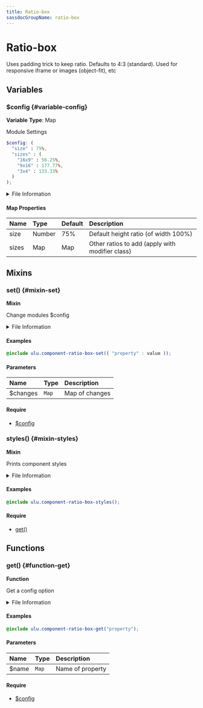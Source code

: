 ```yaml
---
title: Ratio-box
sassdocGroupName: ratio-box
---
```



# Ratio-box

<div class="type-large">

Uses padding trick to keep ratio. Defaults to 4:3 (standard). Used for responsive iframe or images (object-fit), etc

</div>



## Variables




<div class="sassdoc-item-header">

###  $config {#variable-config}

  <div class="sassdoc-item-header__labels">
    <span class="tag tag--primary"><strong>Variable</strong></span> <span class="tag"><strong>Type</strong>: Map</span>
  </div>

</div>

  

Module Settings
    
    

``` scss
$config: (
  "size" : 75%,
  "sizes" : (
    "16x9" : 56.25%,
    "9x16" : 177.77%,
    "3x4" : 133.33%
  )
);
```
  


<details>
  <summary>File Information</summary>
  
- **File:** _ratio-box.scss
- **Group:** ratio-box
- **Type:** variable
- **Lines (comments):** 9-12
- **Lines (code):** 14-21

</details>

    

#### Map Properties


|Name|Type|Default|Description|
|:--|:--|:--|:--|
|size|Number|75%|Default height ratio (of width 100%)|
|sizes|Map|Map|Other ratios to add (apply with modifier class)|

    
  

## Mixins




<div class="sassdoc-item-header">

###  set() {#mixin-set}

  <div class="sassdoc-item-header__labels">
    <span class="tag tag--primary"><strong>Mixin</strong></span>
  </div>

</div>

  

Change modules $config
    
    


<details>
  <summary>File Information</summary>
  
- **File:** _ratio-box.scss
- **Group:** ratio-box
- **Type:** mixin
- **Lines (comments):** 23-26
- **Lines (code):** 28-30

</details>

    

#### Examples

      


``` scss
@include ulu.component-ratio-box-set(( "property" : value ));
```
  

      

#### Parameters


|Name|Type|Description|
|:--|:--|:--|
|$changes|`Map`|Map of changes|

    

#### Require

- [$config](/sass/components/accordion/#variable-config)
  


<div class="sassdoc-item-header">

###  styles() {#mixin-styles}

  <div class="sassdoc-item-header__labels">
    <span class="tag tag--primary"><strong>Mixin</strong></span>
  </div>

</div>

  

Prints component styles
    
    


<details>
  <summary>File Information</summary>
  
- **File:** _ratio-box.scss
- **Group:** ratio-box
- **Type:** mixin
- **Lines (comments):** 41-43
- **Lines (code):** 45-64

</details>

    

#### Examples

      


``` scss
@include ulu.component-ratio-box-styles();
```
  



      

#### Require

- [get()](/sass/components/accordion/#function-get)
  
  

## Functions




<div class="sassdoc-item-header">

###  get() {#function-get}

  <div class="sassdoc-item-header__labels">
    <span class="tag tag--primary"><strong>Function</strong></span>
  </div>

</div>

  

Get a config option
    
    


<details>
  <summary>File Information</summary>
  
- **File:** _ratio-box.scss
- **Group:** ratio-box
- **Type:** function
- **Lines (comments):** 32-35
- **Lines (code):** 37-39

</details>

    

#### Examples

      


``` scss
@include ulu.component-ratio-box-get("property");
```
  

      

#### Parameters


|Name|Type|Description|
|:--|:--|:--|
|$name|`Map`|Name of property|

    

#### Require

- [$config](/sass/components/accordion/#variable-config)
  
  
  